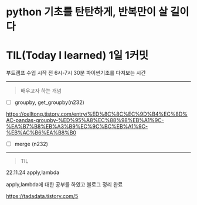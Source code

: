 # python 기초를 탄탄하게, 반복만이 살 길이다 

# TIL(Today I learned) 1일 1커밋 

  부트캠프 수업 시작 전 6시-7시 30분 파이썬기초를 다져보는 시간

----
>배우고자 하는 개념

- [ ]  groupby, get_groupby(n232)

https://celltong.tistory.com/entry/%ED%8C%8C%EC%9D%B4%EC%8D%AC-pandas-groupby-%ED%95%A8%EC%88%98%EB%A1%9C-%EA%B7%B8%EB%A3%B9%EC%9C%BC%EB%A1%9C-%EB%AC%B6%EA%B8%B0

- [ ]  merge (n232)

----
>TIL

22.11.24 apply,lambda 

apply,lambda에 대한 공부를 하였고 블로그 정리 완료

https://tadadata.tistory.com/5

